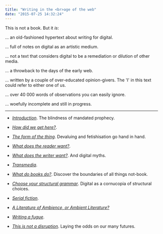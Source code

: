 ```yaml
---
title: "Writing in the <br>age of the web"
date: "2015-07-25 14:32:24"
---
```


This is not a book. But it *is*:

… an old-fashioned hypertext about writing for digital.

… full of notes on digital as an artistic medium.

… not a text that considers digital to be a remediation or dilution of other media.

… a throwback to the days of the early web.

… written by a couple of over-educated opinion-givers. The 'I' in this text could refer to either one of us.

… over 40 000 words of observations you can easily ignore.

… woefully incomplete and still in progress.

***

- *[Introduction](/Introduction.html)*. The blindness of mandated prophecy.

- *[How did we get here?](/How_did_we_get_here.html)*.

- *[The form of the thing](/The_Form_of_the_Thing.html)*. Devaluing and fetishisation go hand in hand.

- *[What does the reader want?](/What_does_the_reader_want.html)*.

- *[What does the writer want?](/What_does_the_writer_want.html)*. And digital myths.

- *[Transmedia](/Transmedia.html)*.

- *[What do books do?](/What_do_books_do.html)*. Discover the boundaries of all things not-book.

- *[Choose your structural grammar](/Choose_your_structural_grammar.html)*. Digital as a cornucopia of structural choices.

- *[Serial fiction](/Serial_fiction.html)*.

- *[A Literature of Ambience, or Ambient Literature?](/Ambience.html)*

- *[Writing a fugue](/Writing_a_fugue.html)*.

- *[This is not a disruption](/This_is_not_a_disruption.html)*. Laying the odds on our many futures.

